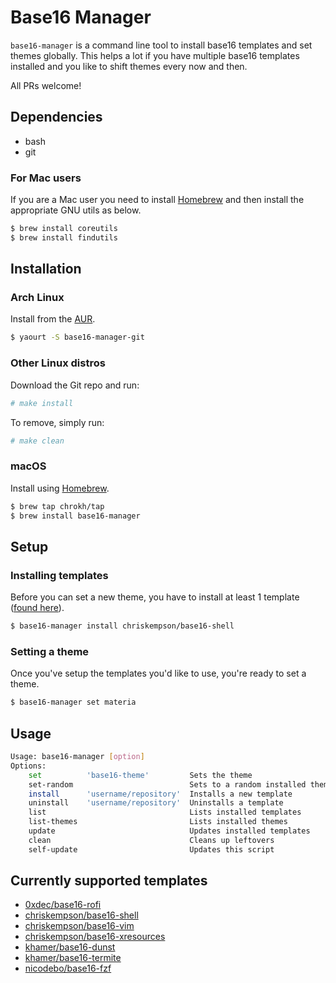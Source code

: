 # Base16 Manager
`base16-manager` is a command line tool to install base16 templates and set themes globally. This helps a lot if you have multiple base16 templates installed and you like to shift themes every now and then.

All PRs welcome!

## Dependencies
* bash
* git

### For Mac users
If you are a Mac user you need to install [Homebrew](https://brew.sh/index_se.html) and then install the appropriate GNU utils as below.
```sh
$ brew install coreutils
$ brew install findutils
```

## Installation
### Arch Linux
Install from the [AUR](https://aur.archlinux.org/packages/base16-manager-git).
```sh
$ yaourt -S base16-manager-git
```

### Other Linux distros
Download the Git repo and run:
```sh
# make install
```

To remove, simply run:
```sh
# make clean
```

### macOS
Install using [Homebrew](https://brew.sh/).
```sh
$ brew tap chrokh/tap
$ brew install base16-manager
```


## Setup
### Installing templates
Before you can set a new theme, you have to install at least 1 template ([found here](https://github.com/chriskempson/base16)).
```sh
$ base16-manager install chriskempson/base16-shell
```

### Setting a theme
Once you've setup the templates you'd like to use, you're ready to set a theme.
```sh
$ base16-manager set materia
```

## Usage
```sh
Usage: base16-manager [option]
Options:
    set          'base16-theme'         Sets the theme
    set-random                          Sets to a random installed theme
    install      'username/repository'  Installs a new template
    uninstall    'username/repository'  Uninstalls a template
    list                                Lists installed templates
    list-themes                         Lists installed themes
    update                              Updates installed templates
    clean                               Cleans up leftovers
    self-update                         Updates this script
```

## Currently supported templates
* [0xdec/base16-rofi](https://github.com/0xdec/base16-rofi)
* [chriskempson/base16-shell](https://github.com/chriskempson/base16-shell)
* [chriskempson/base16-vim](https://github.com/chriskempson/base16-vim)
* [chriskempson/base16-xresources](https://github.com/chriskempson/base16-xresources)
* [khamer/base16-dunst](https://github.com/khamer/base16-dunst)
* [khamer/base16-termite](https://github.com/khamer/base16-termite)
* [nicodebo/base16-fzf](https://github.com/nicodebo/base16-fzf)
